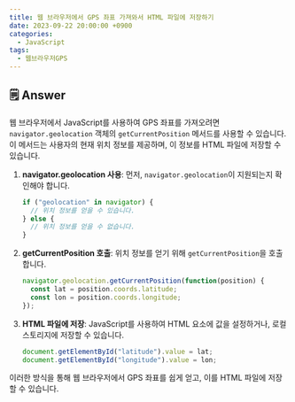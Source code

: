 ```yaml
---
title: 웹 브라우저에서 GPS 좌표 가져와서 HTML 파일에 저장하기
date: 2023-09-22 20:00:00 +0900
categories:
  - JavaScript
tags:
  - 웹브라우저GPS
---
```


## 🗒️ Answer

웹 브라우저에서 JavaScript를 사용하여 GPS 좌표를 가져오려면 `navigator.geolocation` 객체의 `getCurrentPosition` 메서드를 사용할 수 있습니다. 이 메서드는 사용자의 현재 위치 정보를 제공하며, 이 정보를 HTML 파일에 저장할 수 있습니다.

1. **navigator.geolocation 사용**: 먼저, `navigator.geolocation`이 지원되는지 확인해야 합니다.

    ```javascript
    if ("geolocation" in navigator) {
      // 위치 정보를 얻을 수 있습니다.
    } else {
      // 위치 정보를 얻을 수 없습니다.
    }
    ```
  
2. **getCurrentPosition 호출**: 위치 정보를 얻기 위해 `getCurrentPosition`을 호출합니다.

    ```javascript
    navigator.geolocation.getCurrentPosition(function(position) {
      const lat = position.coords.latitude;
      const lon = position.coords.longitude;
    });
    ```

3. **HTML 파일에 저장**: JavaScript를 사용하여 HTML 요소에 값을 설정하거나, 로컬 스토리지에 저장할 수 있습니다.

    ```javascript
    document.getElementById("latitude").value = lat;
    document.getElementById("longitude").value = lon;
    ```

이러한 방식을 통해 웹 브라우저에서 GPS 좌표를 쉽게 얻고, 이를 HTML 파일에 저장할 수 있습니다.